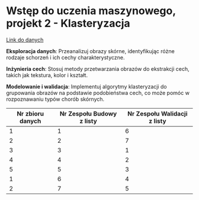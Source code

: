 # Wstęp do uczenia maszynowego, projekt 2 - Klasteryzacja

[Link do danych](https://www.kaggle.com/datasets/shubhamgoel27/dermnet)

**Eksploracja danych**: Przeanalizuj obrazy skórne, identyfikując różne rodzaje schorzeń i ich cechy charakterystyczne.

**Inżynieria cech**: Stosuj metody przetwarzania obrazów do ekstrakcji cech, takich jak tekstura, kolor i kształt.

**Modelowanie i walidacja**: Implementuj algorytmy klasteryzacji do grupowania obrazów na podstawie podobieństwa cech, co może pomóc w rozpoznawaniu typów chorób skórnych.

| Nr zbioru danych| Nr Zespołu Budowy z listy| Nr Zespołu Walidacji z listy|
| -------------------------- |-------------------------- |-------------------------- |
| 1| 1| 6|
| 2| 2| 7|
| 3| 3| 1|
| 4| 4| 2|
| 5| 5| 3|
| 1| 6| 4|
| 2| 7| 5|
